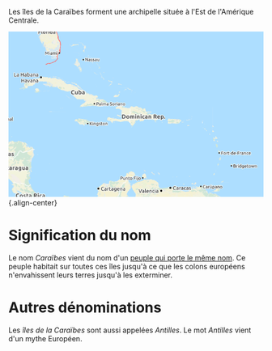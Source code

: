 <!-- TITLE: Îles de la Caraïbe / Les Antilles -->
<!-- SUBTITLE: Présentation des îles de la Caraïbe -->

Les îles de la Caraïbes forment une archipelle située à l'Est de l'Amérique Centrale.

![Iles De La Caraibe](/uploads/map/iles-de-la-caraibe.png "Iles De La Caraibe"){.align-center}

# Signification du nom
Le nom *Caraïbes* vient du nom d'un [peuple qui porte le même nom](). Ce peuple habitait sur toutes ces îles jusqu'à ce que les colons européens n'envahissent leurs terres jusqu'à les exterminer.

# Autres dénominations
Les *îles de la Caraïbes* sont aussi appelées *Antilles*. Le mot *Antilles* vient d'un mythe Européen.